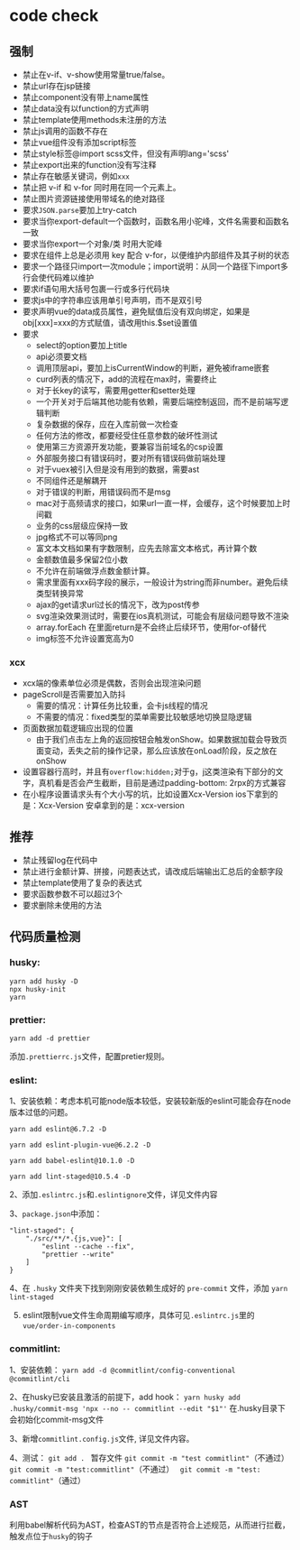 # code check

## 强制
- 禁止在v-if、v-show使用常量true/false。
- 禁止url存在jsp链接
- 禁止component没有带上name属性
- 禁止data没有以function的方式声明
- 禁止template使用methods未注册的方法
- 禁止js调用的函数不存在
- 禁止vue组件没有添加script标签
- 禁止style标签@import scss文件，但没有声明lang='scss'
- 禁止export出来的function没有写注释
- 禁止存在敏感关键词，例如`xxx`
- 禁止把 v-if 和 v-for 同时用在同一个元素上。
- 禁止图片资源链接使用带域名的绝对路径
- 要求`JSON.parse`要加上try-catch
- 要求当你export-default一个函数时，函数名用小驼峰，文件名需要和函数名一致
- 要求当你export一个对象/类 时用大驼峰
- 要求在组件上总是必须用 key 配合 v-for，以便维护内部组件及其子树的状态
- 要求一个路径只import一次module；import说明：从同一个路径下import多行会使代码难以维护
- 要求if语句用大括号包裹一行或多行代码块
- 要求js中的字符串应该用单引号声明，而不是双引号
- 要求声明vue的data成员属性，避免赋值后没有双向绑定，如果是obj[xxx]=xxx的方式赋值，请改用this.$set设置值
- 要求
	- select的option要加上title
	- api必须要文档
	- 调用顶层api，要加上isCurrentWindow的判断，避免被iframe嵌套
	- curd列表的情况下，add的流程在max时，需要终止
	- 对于长key的读写，需要用getter和setter处理
	- 一个开关对于后端其他功能有依赖，需要后端控制返回，而不是前端写逻辑判断
	- 复杂数据的保存，应在入库前做一次检查
	- 任何方法的修改，都要经受住任意参数的破坏性测试
	- 使用第三方资源开发功能，要兼容当前域名的csp设置
    - 外部服务接口有错误码时，要对所有错误码做前端处理
    - 对于vuex被引入但是没有用到的数据，需要ast
    - 不同组件还是解耦开
    - 对于错误的判断，用错误码而不是msg
    - mac对于高频请求的接口，如果url一直一样，会缓存，这个时候要加上时间戳
    - 业务的css层级应保持一致
    - jpg格式不可以等同png
    - 富文本文档如果有字数限制，应先去除富文本格式，再计算个数
    - 金额数值最多保留2位小数
    - 不允许在前端做浮点数金额计算。
    - 需求里面有xxx码字段的展示，一般设计为string而非number。避免后续类型转换异常
    - ajax的get请求url过长的情况下，改为post传参
    - svg渲染效果测试时，需要在ios真机测试，可能会有层级问题导致不渲染
    - array.forEach 在里面return是不会终止后续环节，使用for-of替代
    - img标签不允许设置宽高为0
    
### xcx
- xcx端的像素单位必须是偶数，否则会出现渲染问题
- pageScroll是否需要加入防抖
    - 需要的情况：计算任务比较重，会卡js线程的情况
    - 不需要的情况：fixed类型的菜单需要比较敏感地切换显隐逻辑
- 页面数据加载逻辑应出现的位置
    - 由于我们点击左上角的返回按钮会触发onShow。如果数据加载会导致页面变动，丢失之前的操作记录，那么应该放在onLoad阶段，反之放在onShow
- 设置容器行高时，并且有`overflow:hidden;`对于g，j这类渲染有下部分的文字，真机看是否会产生截断，目前是通过padding-bottom: 2rpx的方式兼容
- 在小程序设置请求头有个大小写的坑，比如设置Xcx-Version
  ios下拿到的是：Xcx-Version
  安卓拿到的是：xcx-version
  
## 推荐
- 禁止残留log在代码中
- 禁止进行金额计算、拼接，问题表达式，请改成后端输出汇总后的金额字段
- 禁止template使用了复杂的表达式
- 要求函数参数不可以超过3个
- 要求删除未使用的方法

## 代码质量检测
### husky:

```
yarn add husky -D
npx husky-init
yarn
```


### prettier:
```
yarn add -d prettier
```
添加```.prettierrc.js```文件，配置pretier规则。

### eslint:

1、安装依赖：考虑本机可能node版本较低，安装较新版的eslint可能会存在node版本过低的问题。

```
yarn add eslint@6.7.2 -D

yarn add eslint-plugin-vue@6.2.2 -D

yarn add babel-eslint@10.1.0 -D

yarn add lint-staged@10.5.4 -D
```

2、添加```.eslintrc.js```和```.eslintignore```文件，详见文件内容

3、```package.json```中添加：
```
"lint-staged": {
    "./src/**/*.{js,vue}": [
        "eslint --cache --fix",
        "prettier --write"
    ]
}
```

4、在 `.husky` 文件夹下找到刚刚安装依赖生成好的 `pre-commit` 文件，添加 `yarn lint-staged`

5. eslint限制vue文件生命周期编写顺序，具体可见`.eslintrc.js`里的`vue/order-in-components`

### commitlint:

1、安装依赖：
`yarn add -d @commitlint/config-conventional @commitlint/cli`

2、在husky已安装且激活的前提下，add hook：
`yarn husky add .husky/commit-msg 'npx --no -- commitlint --edit "$1"'`
在.husky目录下会初始化commit-msg文件

3、新增`commitlint.config.js`文件, 详见文件内容。

4、测试：
`git add . ` 暂存文件
`git commit -m "test commitlint"`（不通过）
`git commit -m "test:commitlint"`（不通过）
` git commit -m "test: commitlint"`（通过）

### AST
利用babel解析代码为AST，检查AST的节点是否符合上述规范，从而进行拦截，触发点位于`husky`的钩子
